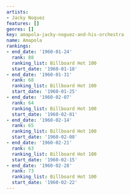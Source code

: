 ```yaml
---
artists:
- Jacky Noguez
features: []
genres: []
key: amapola-jacky-noguez-and-his-orchestra
name: Amapola
rankings:
- end_date: '1960-01-24'
  rank: 88
  ranking_list: Billboard Hot 100
  start_date: '1960-01-18'
- end_date: '1960-01-31'
  rank: 68
  ranking_list: Billboard Hot 100
  start_date: '1960-01-25'
- end_date: '1960-02-07'
  rank: 64
  ranking_list: Billboard Hot 100
  start_date: '1960-02-01'
- end_date: '1960-02-14'
  rank: 65
  ranking_list: Billboard Hot 100
  start_date: '1960-02-08'
- end_date: '1960-02-21'
  rank: 63
  ranking_list: Billboard Hot 100
  start_date: '1960-02-15'
- end_date: '1960-02-28'
  rank: 73
  ranking_list: Billboard Hot 100
  start_date: '1960-02-22'
---
```


